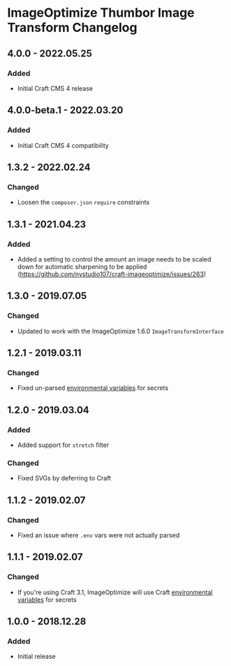 # ImageOptimize Thumbor Image Transform Changelog

## 4.0.0 - 2022.05.25
### Added
* Initial Craft CMS 4 release

## 4.0.0-beta.1 - 2022.03.20

### Added

* Initial Craft CMS 4 compatibility

## 1.3.2 - 2022.02.24

### Changed

* Loosen the `composer.json` `require` constraints

## 1.3.1 - 2021.04.23
### Added
* Added a setting to control the amount an image needs to be scaled down for automatic sharpening to be applied (https://github.com/nystudio107/craft-imageoptimize/issues/263)

## 1.3.0 - 2019.07.05
### Changed
* Updated to work with the ImageOptimize 1.6.0 `ImageTransformInterface`

## 1.2.1 - 2019.03.11
### Changed
* Fixed un-parsed [environmental variables](https://docs.craftcms.com/v3/config/environments.html#control-panel-settings) for secrets

## 1.2.0 - 2019.03.04
### Added
* Added support for `stretch` filter

### Changed
* Fixed SVGs by deferring to Craft

## 1.1.2 - 2019.02.07
### Changed
* Fixed an issue where `.env` vars were not actually parsed

## 1.1.1 - 2019.02.07
### Changed
* If you're using Craft 3.1, ImageOptimize will use Craft [environmental variables](https://docs.craftcms.com/v3/config/environments.html#control-panel-settings) for secrets

## 1.0.0 - 2018.12.28
### Added
- Initial release
